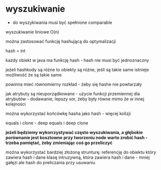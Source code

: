 # wyszukiwanie 
- do wyszykiwania musi być spełnione comparable

wyszukiwanie liniowe O(n)

można zastosować funkcję hashującą do optymalizacji

hash = int

każdy obiekt w java ma funkcję hash - hash nie musi być jednoznaczny

jeżeli hashkody są różne to obiekty są różne, jeśli są takie same istnieje możliwość że są takie same

powinna mieć równomierny rozkład - żeby się hashe nie powtarzały

jak atrybuty są nieuporządkowane - użycie funkcji przemiennej dla atrybutów - dodawanie, lepszy xor,
żeby były równe mimo że w innej kolejności

można wykorzystać końcówkę hasha jako hash - więcej kolizji

equals i clone - deep equals i deep clone

__jeżeli będziemy wykorrzystywać często wyszukiwania, a głębokie porównanie jest kosztowne przy tworzeniu node warto zrobić hash - trzeba pamiętać, żeby zmieniając coś go przeliczyć__

można wykorzystać bardziej złożoną strunturę:
referencję do obiektu który zawiera hash i dane
klasę intruzywną, która zawiera hash i dane - mniej gałęzi ale hash do preliczania przy usuwaniu

